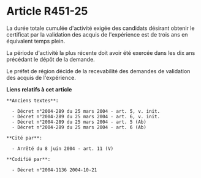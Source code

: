# Article R451-25

La durée totale cumulée d'activité exigée des candidats désirant obtenir le certificat par la validation des acquis de
l'expérience est de trois ans en équivalent temps plein.

La période d'activité la plus récente doit avoir été exercée dans les dix ans précédant le dépôt de la demande.

Le préfet de région décide de la recevabilité des demandes de validation des acquis de l'expérience.

**Liens relatifs à cet article**

	**Anciens textes**:

	  - Décret n°2004-289 du 25 mars 2004 - art. 5, v. init.
	  - Décret n°2004-289 du 25 mars 2004 - art. 6, v. init.
	  - Décret n°2004-289 du 25 mars 2004 - art. 5 (Ab)
	  - Décret n°2004-289 du 25 mars 2004 - art. 6 (Ab)

	**Cité par**:

	  - Arrêté du 8 juin 2004 - art. 11 (V)

	**Codifié par**:

	  - Décret n°2004-1136 2004-10-21
